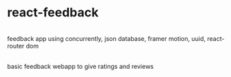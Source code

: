 # react-feedback

<br>
 feedback app using concurrently, json database, framer motion, uuid, react-router dom
 <br>
 <br>
 
 basic feedback webapp to give ratings and reviews
